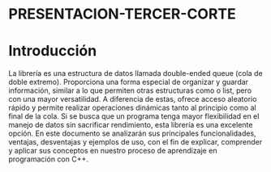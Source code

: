 # PRESENTACION-TERCER-CORTE
# Introducción
La librería <deque> es una estructura de datos llamada double-ended queue (cola de doble extremo). Proporciona una forma especial de organizar y guardar información, similar a lo que permiten otras estructuras como <queue> o list, pero con una mayor versatilidad. A diferencia de estas, <deque> ofrece acceso aleatorio rápido y permite realizar operaciones dinámicas tanto al principio como al final de la cola. Si se busca que un programa tenga mayor flexibilidad en el manejo de datos sin sacrificar rendimiento, esta librería es una excelente opción. En este documento se analizarán sus principales funcionalidades, ventajas, desventajas y ejemplos de uso, con el fin de explicar, comprender y aplicar sus conceptos en nuestro proceso de aprendizaje en programación con C++.
